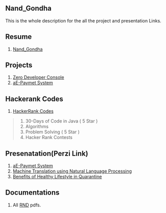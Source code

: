 ## Nand_Gondha
This is the whole description for the all the project and presentation Links.

## Resume
1. [Nand_Gondha](https://github.com/nandG12/Resume-Nand_Gondha/blob/master/Nand%20Gondha_Resume.png)

## Projects
1. [Zero Developer Console](https://github.com/nandG12/Zero-Developer-Console)
1. [aE-Paymet System](https://github.com/nandG12/aE-Payment-Lyber)

## Hackerank Codes
1. [HackerRank Codes](https://github.com/nandG12/HackerRank_Code)
> 1. 30-Days of Code in Java ( 5 Star )
> 1. Algorithms
> 1. Problem Solving ( 5 Star )
> 1. Hacker Rank Contests

## Presenatation(Perzi Link)
1. [aE-Paymet System](https://prezi.com/view/6Rif2LGZugiHgTqvkDBZ/)
1. [Machine Translation using Natural Language Processing](https://prezi.com/view/sY9cCFJyxSgi5JdT7L71/)
1. [Benefits of Healthy Lifestyle in Quarantine](https://prezi.com/view/1HHg2aEQ5aBqmlxTKFVT/)

## Documentations
1. All [RND](https://github.com/nandG12/Resume-Nand_Gondha/tree/master/Documentations) pdfs.
